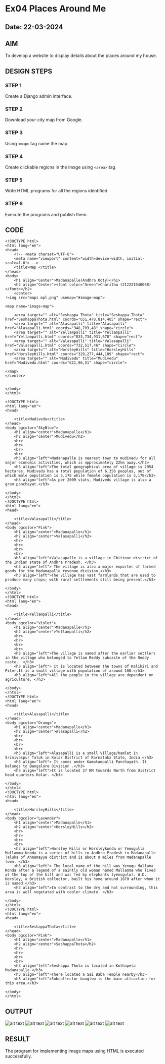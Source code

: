 # Ex04 Places Around Me
## Date: 22-03-2024

## AIM
To develop a website to display details about the places around my house.

## DESIGN STEPS

### STEP 1
Create a Django admin interface.

### STEP 2
Download your city map from Google.

### STEP 3
Using ```<map>``` tag name the map.

### STEP 4
Create clickable regions in the image using ```<area>``` tag.

### STEP 5
Write HTML programs for all the regions identified.

### STEP 6
Execute the programs and publish them.

## CODE
```
<!DOCTYPE html>
<html lang="en">
<head>
    <!-- <meta charset="UTF-8">
    <meta name="viewport" content="width=device-width, initial-scale=1.0"> -->
    <title>Map </title>
</head>
<body>
    <h1 align="Center">Madanapalle(Andhra Ooty)</h1>
    <h2 align="Center"><font color="Green">Charitha (212221040068)</font></h2>
    <center>
!<img src="maps mpl.png" usemap="#image-map">

<map name="image-map">
    
    <area target="" alt="Seshappa Thota" title="Seshappa Thota" href="SeshappaThota.html" coords="651,470,814,405" shape="rect">
    <area target="" alt="Alasapalli" title="Alasapalli" href="Alasapalli.html" coords="348,703,48" shape="circle">
    <area target="" alt="Yellampalli" title="Yellampalli" href="Yellampalli.html" coords="833,734,931,670" shape="rect">
    <area target="" alt="Valasapalli" title="Valasapalli" href="Valasapalli.html" coords="732,517,46" shape="circle">
    <area target="" alt="HorsleyHills" title="HorsleyHills" href="HorsleyHills.html" coords="329,277,444,189" shape="rect">
    <area target="" alt="Mudivedu" title="Mudivedu" href="Mudivedu.html" coords="621,96,51" shape="circle">

</map>
</center>

    
</body>
</html>

<!DOCTYPE html>
<html lang="en">
<head>
    
    <title>Mudivedu</title>
</head>
<body bgcolor="SkyBlue">
    <h1 align="center">Madanapalle</h1>
    <h2 align="center">Mudivedu</h2>
    <hr>
    <hr>
    <br>
    <br>
    <h3 align="left">Madanapalle is nearest town to mudivedu for all major economic activities, which is approximately 22km away.</h3>
    <h3 align="left">The total geographical area of village is 2954 hectares. Mudivedu has a total population of 6,356 peoples, out of which male population is 3,178 while female population is 3,178</h3>
    <h3 align="left">As per 2009 stats, Mudivedu village is also a gram panchayat.</h3>
    
</body>
</html>
<!DOCTYPE html>
<html lang="en">
<head>
    
    <title>Valasapalli</title>
</head>
<body bgcolor="Pink">
    <h1 align="center">Madanapalle</h1>
    <h2 align="center">Valasapalli</h2>
    <hr>
    <hr>
    <br>
    <br>
    <h3 align="left">Valasapalle is a village in Chittoor district of the Indian state of Andhra Pradesh. </h3>
    <h3 align="left"> The village is also a major exporter of farmed goods for the Madanapalle revenue division.</h3>
    <h3 align="left">The village has vast farmlands that are used to produce many crops; with rural settlements still being present.</h3>
    
</body>
</html>
<!DOCTYPE html>
<html lang="en">
<head>
    
    <title>Yellampalli</title>
</head>
<body bgcolor="Violet">
    <h1 align="center">Madanapalle</h1>
    <h2 align="center">Yellampalli</h2>
    <hr>
    <hr>
    <br>
    <br>
    <h3 align="left">The village is named after the earlier settlers in the village who belonged to Yellam Reddy subcaste of the Reddy caste.  </h3>
    <h3 align="left"> It is located between the towns of Kalikiri and Piler.It is a small village with population of around 100.</h3>
    <h3 align="left">All the people in the village are dependent on agriculture. </h3>
    
</body>
</html>
<!DOCTYPE html>
<html lang="en">
<head>
    
    <title>Alasapalli</title>
</head>
<body bgcolor="Orange">
    <h1 align="center">Madanapalle</h1>
    <h2 align="center">Alasapalli</h2>
    <hr>
    <hr>
    <br>
    <br>
    <h3 align="left">Alasapalli is a small Village/hamlet in Srinivaspur Taluk in Kolar District of Karnataka State, India.</h3>
    <h3 align="left"> It comes under Kamatampalli Panchayath. It belongs to Bangalore Division .</h3>
    <h3 align="left">It is located 37 KM towards North from District head quarters Kolar. </h3>
    
</body>
</html>
<!DOCTYPE html>
<html lang="en">
<head>
    
    <title>HorsleyHills</title>
</head>
<body bgcolor="Lavender">
    <h1 align="center">Madanapalle</h1>
    <h2 align="center">HorsleyHills</h2>
    <hr>
    <hr>
    <br>
    <br>
    <h3 align="left">Horsley Hills or Horsleykonda or Yenugulla Mallamma Konda is a series of hills in Andhra Pradesh in Madanapalle Taluka of Annamayya district and is about 9 miles from Madanapalle town. </h3>
    <h3 align="left"> The local name of the hill was Yenugu Mallama Konda after a legend of a saintly old woman named Mallamma who lived at the top of the hill and was fed by elephants (yenugulu). W.D. Horsley, a British collector, built his home around 1870 after whom it is named.</h3>
    <h3 align="left">In contrast to the dry and hot surrounding, this area is well vegetated with cooler climate. </h3>
    
</body>
</html>
<!DOCTYPE html>
<html lang="en">
<head>
    
    <title>SeshappaThota</title>
</head>
<body bgcolor="Pink">
    <h1 align="center">Madanapalle</h1>
    <h2 align="center">SeshappaThota</h2>
    <hr>
    <hr>
    <br>
    <br>
    <h3 align="left">Seshappa Thota is located in Kothapeta Madanapalle </h3>
    <h3 align="left">There located a Sai Baba Temple nearby</h3>
    <h3 align="left">Subcollector bunglow is the main attraction for this area.</h3>
    
</body>
</html>
```



## OUTPUT
![alt text](<cher1/Screenshot 2024-03-22 100759.png>)
![alt text](<cher1/Screenshot 2024-03-22 100812.png>)
![alt text](<cher1/Screenshot 2024-03-22 100820.png>)
![alt text](<cher1/Screenshot 2024-03-22 100829.png>)
![alt text](<cher1/Screenshot 2024-03-22 100836.png>)
![alt text](<cher1/Screenshot 2024-03-22 100842.png>)











## RESULT
The program for implementing image maps using HTML is executed successfully.
